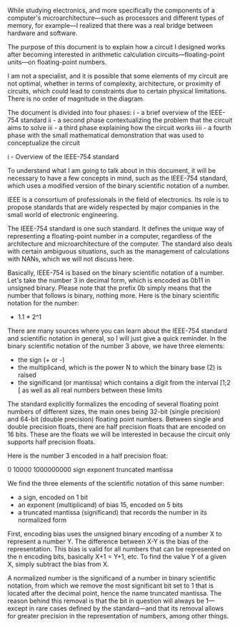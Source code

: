 While studying electronics, and more specifically the components of a computer's microarchitecture—such as processors and different types of memory, for example—I realized that there was 
a real bridge between hardware and software.

The purpose of this document is to explain how a circuit I designed works after becoming interested in arithmetic calculation circuits—floating-point units—on floating-point numbers.  

I am not a specialist, and it is possible that some elements of my circuit are not optimal, whether in terms of complexity, architecture, or proximity of circuits, which could lead to 
constraints due to certain physical limitations.
There is no order of magnitude in the diagram.

The document is divided into four phases:
  i - a brief overview of the IEEE-754 standard
  ii - a second phase contextualizing the problem that the circuit aims to solve
  iii - a third phase explaining how the circuit works
  iiii - a fourth phase with the small mathematical demonstration that was used to conceptualize the circuit



  i - Overview of the IEEE-754 standard

To understand what I am going to talk about in this document, it will be necessary to have a few concepts in mind, such as the IEEE-754 standard, which uses a modified version of the binary scientific notation of a number.

IEEE is a consortium of professionals in the field of electronics. 
Its role is to propose standards that are widely respected by major companies in the small world of electronic engineering.

The IEEE-754 standard is one such standard.
It defines the unique way of representing a floating-point number in a computer, regardless of the architecture and microarchitecture of the computer.
The standard also deals with certain ambiguous situations, such as the management of calculations with NANs, which we will not discuss here.

Basically, IEEE-754 is based on the binary scientific notation of a number.
Let's take the number 3 in decimal form, which is encoded as 0b11 in unsigned binary. 
Please note that the prefix 0b simply means that the number that follows is binary, nothing more.
Here is the binary scientific notation for the number:

+ 1.1 * 2^1

There are many sources where you can learn about the IEEE-754 standard and scientific notation in general, so I will just give a quick reminder.
In the binary scientific notation of the number 3 above, we have three elements:
- the sign (+ or -)
- the multiplicand, which is the power N to which the binary base (2) is raised
- the significand (or mantissa) which contains a digit from the interval [1;2 [ as well as all real numbers between these limits

The standard explicitly formalizes the encoding of several floating point numbers of different sizes, the main ones being 32-bit (single precision) and 64-bit (double precision) floating point
numbers.
Between single and double precision floats, there are half precision floats that are encoded on 16 bits. 
These are the floats we will be interested in because the circuit only supports half precision floats.

Here is the number 3 encoded in a half precision float:

  0       10000       1000000000
  sign    exponent    truncated mantissa

We find the three elements of the scientific notation of this same number:
  - a sign, encoded on 1 bit
  - an exponent (multiplicand) of bias 15, encoded on 5 bits
  - a truncated mantissa (significand) that records the number in its normalized form

First, encoding bias uses the unsigned binary encoding of a number X to represent a number Y.
The difference between X-Y is the bias of the representation.
This bias is valid for all numbers that can be represented on the n encoding bits, basically X+1 = Y+1, etc.
To find the value Y of a given X, simply subtract the bias from X.

A normalized number is the significand of a number in binary scientific notation, from which we remove the most significant bit set to 1 that is located after the decimal point, hence 
the name truncated mantissa.
The reason behind this removal is that the bit in question will always be 1—except in rare cases defined by the standard—and that its removal allows for greater precision in the representation of 
numbers, among other things.

